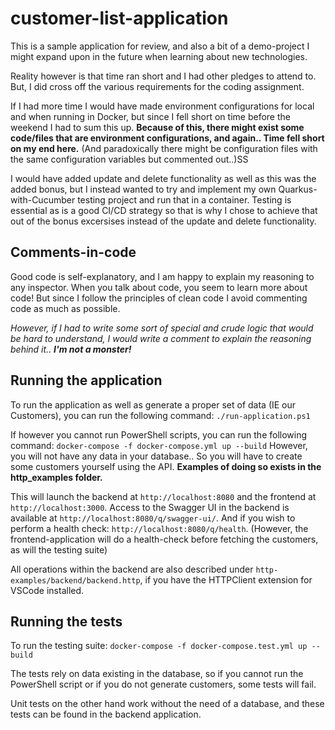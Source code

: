 # customer-list-application

This is a sample application for review, and also a bit of a demo-project I might expand upon in the future when learning about new technologies.

Reality however is that time ran short and I had other pledges to attend to. But, I did cross off the various requirements for the coding assignment. 

If I had more time I would have made environment configurations for local and when running in Docker, but since I fell short on time before the weekend I had to sum this up. **Because of this, there might exist some code/files that are environment configurations, and again.. Time fell short on my end here.** (And paradoxically there might be configuration files with the same configuration variables but commented out..)SS

I would have added update and delete functionality as well as this was the added bonus, but I instead wanted to try and implement my own Quarkus-with-Cucumber testing project and run that in a container. Testing is essential as is a good CI/CD strategy so that is why I chose to achieve that out of the bonus excersises instead of the update and delete functionality.

## Comments-in-code

Good code is self-explanatory, and I am happy to explain my reasoning to any inspector. When you talk about code, you seem to learn more about code! But since I follow the principles of clean code I avoid commenting code as much as possible.

_However, if I had to write some sort of special and crude logic that would be hard to understand, I would write a comment to explain the reasoning behind it.. **I'm not a monster!**_

## Running the application

To run the application as well as generate a proper set of data (IE our Customers), you can run the following command:
```./run-application.ps1```

If however you cannot run PowerShell scripts, you can run the following command:
```docker-compose -f docker-compose.yml up --build```
However, you will not have any data in your database.. So you will have to create some customers yourself using the API. **Examples of doing so exists in the http_examples folder.**

This will launch the backend at `http://localhost:8080` and the frontend at `http://localhost:3000`.
Access to the Swagger UI in the backend is available at `http://localhost:8080/q/swagger-ui/`.
And if you wish to perform a health check: `http://localhost:8080/q/health`. (However, the frontend-application will do a health-check before fetching the customers, as will the testing suite)

All operations within the backend are also described under `http-examples/backend/backend.http`, if you have the HTTPClient extension for VSCode installed.

## Running the tests

To run the testing suite:
```docker-compose -f docker-compose.test.yml up --build```

The tests rely on data existing in the database, so if you cannot run the PowerShell script or if you do not generate customers, some tests will fail.

Unit tests on the other hand work without the need of a database, and these tests can be found in the backend application.
